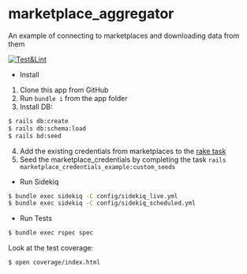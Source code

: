 # marketplace_aggregator
An example of connecting to marketplaces and downloading data from them

[![Test&Lint](https://github.com/rubygitflow/marketplace_aggregator/actions/workflows/rubyonrails.yml/badge.svg)](https://github.com/rubygitflow/marketplace_aggregator/actions)

* Install
1. Clone this app from GitHub
2. Run `bundle i` from the app folder
3. Install DB:
```bash
$ rails db:create
$ rails db:schema:load
$ rails bd:seed
```
4. Add the existing credentials from marketplaces to the [rake task](https://github.com/rubygitflow/mea_publisher/tree/master/lib/tasks/marketplace_credentials_example.rake)
5. Seed the marketplace_credentials by completing the task `rails marketplace_credentials_example:custom_seeds`

* Run Sidekiq
```bash
$ bundle exec sidekiq -C config/sidekiq_live.yml
$ bundle exec sidekiq -C config/sidekiq_scheduled.yml
```

* Run Tests
```bash
$ bundle exec rspec spec
```

Look at the test coverage:
```bash
$ open coverage/index.html
```
